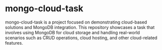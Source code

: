 # mongo-cloud-task
mongo-cloud-task is a project focused on demonstrating cloud-based solutions and MongoDB integration. This repository showcases a task that involves using MongoDB for cloud storage and handling real-world scenarios such as CRUD operations, cloud hosting, and other cloud-related features.
